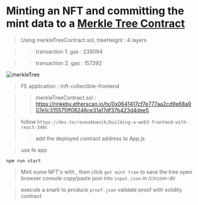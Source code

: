# Minting an NFT and committing the mint data to a [Merkle Tree Contract](https://github.com/alienflip/zku/blob/main/week_1/nft-collectible-frontend/merkleTreeContract.sol)

> Using merkleTreeContract.sol,  treeHeignt : 4 layers

> > transaction 1: gas : 239094

> > transaction 2: gas : 157392

![merkleTree](https://github.com/alienflip/zku/blob/main/week_1/nft-collectible-frontend/Screenshot%20(35).png)

> FE application : /nft-collectible-frontend

> > merkleTreeContract.sol : https://rinkeby.etherscan.io/tx/0x0641417cf7e777aa2cd9e68a907e1c315575ff08248ce31a17df37b423d4dee5

> follow `https://dev.to/rounakbanik/building-a-web3-frontend-with-react-340c`
> > add the deployed contract address to App.js

> use fe app
```
npm run start
```

> Mint some NFT's with , then click `get mint tree` to save the tree
> open browser console
> copy/paste json into `input.json` in /circom-dir

> execute a snark to produce `proof.json`
> validate proof with solidity contract
